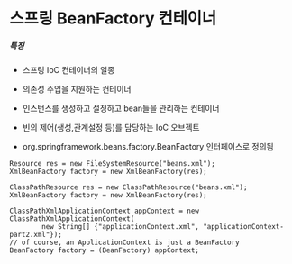 # 스프링 BeanFactory 컨테이너

##### 특징

- 스프링 IoC 컨테이너의 일종

- 의존성 주입을 지원하는 컨테이너
- 인스턴스를 생성하고 설정하고  bean들을 관리하는 컨테이너
- 빈의 제어(생성,관계설정 등)를 담당하는 IoC 오브젝트
- org.springframework.beans.factory.BeanFactory 인터페이스로 정의됨

```
Resource res = new FileSystemResource("beans.xml");
XmlBeanFactory factory = new XmlBeanFactory(res);

ClassPathResource res = new ClassPathResource("beans.xml");
XmlBeanFactory factory = new XmlBeanFactory(res);

ClassPathXmlApplicationContext appContext = new ClassPathXmlApplicationContext(
        new String[] {"applicationContext.xml", "applicationContext-part2.xml"});
// of course, an ApplicationContext is just a BeanFactory
BeanFactory factory = (BeanFactory) appContext;
```